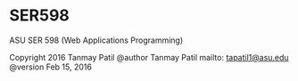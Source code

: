 # SER598
ASU SER 598 (Web Applications Programming)


Copyright 2016 Tanmay Patil
@author   Tanmay Patil    mailto: tapatil1@asu.edu
@version Feb 15, 2016

